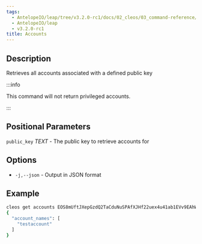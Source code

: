 ```yaml
---
tags:
  - AntelopeIO/leap/tree/v3.2.0-rc1/docs/02_cleos/03_command-reference/get/accounts.md
  - AntelopeIO/leap
  - v3.2.0-rc1
title: Accounts
---
```

## Description
Retrieves all accounts associated with a defined public key


:::info

This command will not return privileged accounts.

:::


## Positional Parameters
`public_key` _TEXT_  - The public key to retrieve accounts for
## Options
- `-j,--json` - Output in JSON format
## Example


```sh
cleos get accounts EOS8mUftJXepGzdQ2TaCduNuSPAfXJHf22uex4u41ab1EVv9EAhWt
{
  "account_names": [
    "testaccount"
  ]
}
```
